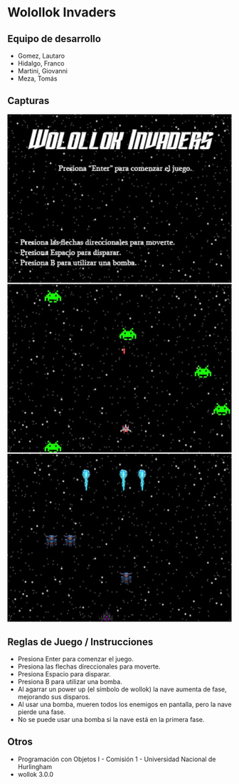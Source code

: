 # Wolollok Invaders

## Equipo de desarrollo

- Gomez, Lautaro
- Hidalgo, Franco
- Martini, Giovanni
- Meza, Tomás

## Capturas

![Wollolok_Menu](./assets/Wollolok_Menu.png)
![foto1](./assets/foto1.png)
![foto2](./assets/foto2.png)

## Reglas de Juego / Instrucciones

- Presiona Enter para comenzar el juego.
- Presiona las flechas direccionales para moverte.
- Presiona Espacio para disparar.
- Presiona B para utilizar una bomba.
- Al agarrar un power up (el símbolo de wollok) la nave aumenta de fase, mejorando sus disparos.
- Al usar una bomba, mueren todos los enemigos en pantalla, pero la nave pierde una fase.
- No se puede usar una bomba si la nave está en la primera fase.


## Otros

- Programación con Objetos I - Comisión 1 - Universidad Nacional de Hurlingham
- wollok 3.0.0

